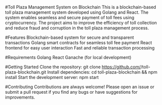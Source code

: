 #Toll Plaza Management System on Blockchain
This is a blockchain-based toll plaza management system developed using Golang and React. The system enables seamless and secure payment of toll fees using cryptocurrency. The project aims to improve the efficiency of toll collection and reduce fraud and corruption in the toll plaza management process.

#Features
Blockchain-based system for secure and transparent transactions
Golang smart contracts for seamless toll fee payment
React frontend for easy user interaction
Fast and reliable transaction processing

#Requirements
Golang
React
Ganache (for local development)

#Getting Started
Clone the repository: git clone https://github.com/<your-username>/toll-plaza-blockchain.git
Install dependencies: cd toll-plaza-blockchain && npm install
Start the development server: npm start

#Contributing
Contributions are always welcome! Please open an issue or submit a pull request if you find any bugs or have suggestions for improvements.
